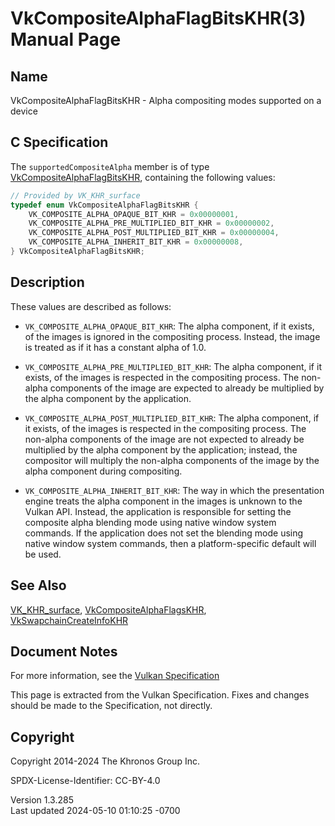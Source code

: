 # VkCompositeAlphaFlagBitsKHR(3) Manual Page

## Name

VkCompositeAlphaFlagBitsKHR - Alpha compositing modes supported on a
device



## <a href="#_c_specification" class="anchor"></a>C Specification

The `supportedCompositeAlpha` member is of type
[VkCompositeAlphaFlagBitsKHR](https://registry.khronos.org/vulkan/specs/1.3-extensions/man/html/VkCompositeAlphaFlagBitsKHR.html),
containing the following values:

``` c
// Provided by VK_KHR_surface
typedef enum VkCompositeAlphaFlagBitsKHR {
    VK_COMPOSITE_ALPHA_OPAQUE_BIT_KHR = 0x00000001,
    VK_COMPOSITE_ALPHA_PRE_MULTIPLIED_BIT_KHR = 0x00000002,
    VK_COMPOSITE_ALPHA_POST_MULTIPLIED_BIT_KHR = 0x00000004,
    VK_COMPOSITE_ALPHA_INHERIT_BIT_KHR = 0x00000008,
} VkCompositeAlphaFlagBitsKHR;
```

## <a href="#_description" class="anchor"></a>Description

These values are described as follows:

- `VK_COMPOSITE_ALPHA_OPAQUE_BIT_KHR`: The alpha component, if it
  exists, of the images is ignored in the compositing process. Instead,
  the image is treated as if it has a constant alpha of 1.0.

- `VK_COMPOSITE_ALPHA_PRE_MULTIPLIED_BIT_KHR`: The alpha component, if
  it exists, of the images is respected in the compositing process. The
  non-alpha components of the image are expected to already be
  multiplied by the alpha component by the application.

- `VK_COMPOSITE_ALPHA_POST_MULTIPLIED_BIT_KHR`: The alpha component, if
  it exists, of the images is respected in the compositing process. The
  non-alpha components of the image are not expected to already be
  multiplied by the alpha component by the application; instead, the
  compositor will multiply the non-alpha components of the image by the
  alpha component during compositing.

- `VK_COMPOSITE_ALPHA_INHERIT_BIT_KHR`: The way in which the
  presentation engine treats the alpha component in the images is
  unknown to the Vulkan API. Instead, the application is responsible for
  setting the composite alpha blending mode using native window system
  commands. If the application does not set the blending mode using
  native window system commands, then a platform-specific default will
  be used.

## <a href="#_see_also" class="anchor"></a>See Also

[VK_KHR_surface](https://registry.khronos.org/vulkan/specs/1.3-extensions/man/html/VK_KHR_surface.html),
[VkCompositeAlphaFlagsKHR](https://registry.khronos.org/vulkan/specs/1.3-extensions/man/html/VkCompositeAlphaFlagsKHR.html),
[VkSwapchainCreateInfoKHR](https://registry.khronos.org/vulkan/specs/1.3-extensions/man/html/VkSwapchainCreateInfoKHR.html)

## <a href="#_document_notes" class="anchor"></a>Document Notes

For more information, see the <a
href="https://registry.khronos.org/vulkan/specs/1.3-extensions/html/vkspec.html#VkCompositeAlphaFlagBitsKHR"
target="_blank" rel="noopener">Vulkan Specification</a>

This page is extracted from the Vulkan Specification. Fixes and changes
should be made to the Specification, not directly.

## <a href="#_copyright" class="anchor"></a>Copyright

Copyright 2014-2024 The Khronos Group Inc.

SPDX-License-Identifier: CC-BY-4.0

Version 1.3.285  
Last updated 2024-05-10 01:10:25 -0700
